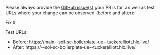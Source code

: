 Please always provide the [GitHub issue(s)](../issues) your PR is for, as well as test URLs where your change can be observed (before and after):

Fix #<gh-issue-id>

Test URLs:
- Before: https://main--sol-sc-boilerplate-ue--tuckerelliott.hlx.live/
- After: https://<branch>--sol-sc-boilerplate-ue--tuckerelliott.hlx.live/
